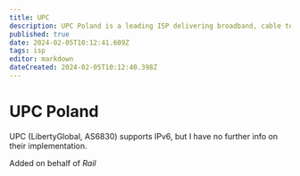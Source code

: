 ```yaml
---
title: UPC
description: UPC Poland is a leading ISP delivering broadband, cable television, and telephone services. Known for high-speed internet and innovative offerings, UPC plays a key role in shaping Poland's telecommunications landscape.
published: true
date: 2024-02-05T10:12:41.609Z
tags: isp
editor: markdown
dateCreated: 2024-02-05T10:12:40.398Z
---
```


# UPC Poland

UPC (LibertyGlobal, AS6830) supports IPv6, but I have no further info on their implementation.

Added on behalf of *Rail*